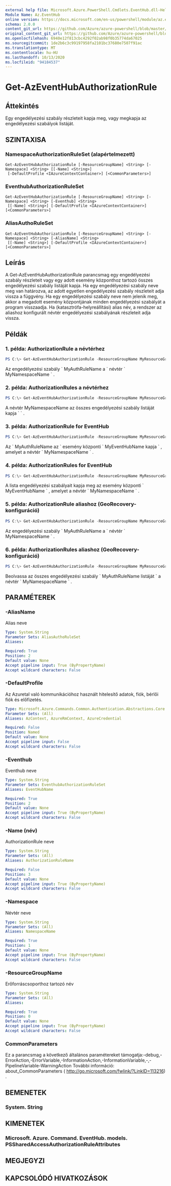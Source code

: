 ```yaml
---
external help file: Microsoft.Azure.PowerShell.Cmdlets.EventHub.dll-Help.xml
Module Name: Az.EventHub
online version: https://docs.microsoft.com/en-us/powershell/module/az.eventhub/get-azeventhubauthorizationrule
schema: 2.0.0
content_git_url: https://github.com/Azure/azure-powershell/blob/master/src/EventHub/EventHub/help/Get-AzEventHubAuthorizationRule.md
original_content_git_url: https://github.com/Azure/azure-powershell/blob/master/src/EventHub/EventHub/help/Get-AzEventHubAuthorizationRule.md
ms.openlocfilehash: 6940e12f813cbc4292f02ab98f0b35774da67025
ms.sourcegitcommit: 1de2b6c3c99197958fa2101bc37680e7507f91ac
ms.translationtype: MT
ms.contentlocale: hu-HU
ms.lasthandoff: 10/13/2020
ms.locfileid: "94184537"
---
```

# Get-AzEventHubAuthorizationRule

## Áttekintés
Egy engedélyezési szabály részleteit kapja meg, vagy megkapja az engedélyezési szabályok listáját.

## SZINTAXISA

### NamespaceAuthorizationRuleSet (alapértelmezett)
```
Get-AzEventHubAuthorizationRule [-ResourceGroupName] <String> [-Namespace] <String> [[-Name] <String>]
 [-DefaultProfile <IAzureContextContainer>] [<CommonParameters>]
```

### EventhubAuthorizationRuleSet
```
Get-AzEventHubAuthorizationRule [-ResourceGroupName] <String> [-Namespace] <String> [-Eventhub] <String>
 [[-Name] <String>] [-DefaultProfile <IAzureContextContainer>] [<CommonParameters>]
```

### AliasAuthoRuleSet
```
Get-AzEventHubAuthorizationRule [-ResourceGroupName] <String> [-Namespace] <String> [-AliasName] <String>
 [[-Name] <String>] [-DefaultProfile <IAzureContextContainer>] [<CommonParameters>]
```

## Leírás
A Get-AzEventHubAuthorizationRule parancsmag egy engedélyezési szabály részleteit vagy egy adott esemény központhoz tartozó összes engedélyezési szabály listáját kapja.
Ha egy engedélyezési szabály neve meg van határozva, az adott egyetlen engedélyezési szabály részleteit adja vissza a függvény.
Ha egy engedélyezési szabály neve nem jelenik meg, akkor a megadott esemény központjának minden engedélyezési szabályát a program visszaadja.
Ha (katasztrófa-helyreállítási) alias név, a rendszer az aliashoz konfigurált névtér engedélyezési szabályának részleteit adja vissza.

## Példák

### 1. példa: AuthorizationRule a névtérhez
```powershell
PS C:\> Get-AzEventHubAuthorizationRule -ResourceGroupName MyResourceGroupName -NamespaceName MyNamespaceName -Name MyAuthRuleName
```

Az engedélyezési szabály \` MyAuthRuleName a \` névtér \` MyNamespaceName \` .

### 2. példa: AuthorizationRules a névtérhez
```powershell
PS C:\> Get-AzEventHubAuthorizationRule -ResourceGroupName MyResourceGroupName -NamespaceName MyNamespaceName -EventHubName MyEventHubName
```

A névtér MyNamespaceName az összes engedélyezési szabály listáját kapja \` \` .

### 3. példa: AuthorizationRule for EventHub
```powershell
PS C:\> Get-AzEventHubAuthorizationRule -ResourceGroupName MyResourceGroupName -NamespaceName MyNamespaceName -EventHubName MyEventHubName -Name MyAuthRuleName
```

Az \` MyAuthRuleName az \` esemény központi \` MyEventHubName kapja \` , amelyet a névtér \` MyNamespaceName \` .

### 4. példa: AuthorizationRules for EventHub
```powershell
PS C:\> Get-AzEventHubAuthorizationRule -ResourceGroupName MyResourceGroupName -NamespaceName MyNamespaceName -EventHubName MyEventHubName
```

A lista engedélyezési szabályait kapja meg az esemény központi \` MyEventHubName \` , amelyet a névtér \` MyNamespaceName \` .

### 5. példa: AuthorizationRule aliashoz (GeoRecovery-konfiguráció)
```powershell
PS C:\> Get-AzEventHubAuthorizationRule -ResourceGroupName MyResourceGroupName -NamespaceName MyNamespaceName -AliasName MyAliasNameName -Name MyAuthRuleName
```

Az engedélyezési szabály \` MyAuthRuleName a \` névtér \` MyNamespaceName \` .

### 6. példa: AuthorizationRules aliashoz (GeoRecovery-konfiguráció)
```powershell
PS C:\> Get-AzEventHubAuthorizationRule -ResourceGroupName MyResourceGroupName -NamespaceName MyNamespaceName -AliasName MyAliasNameName
```

Beolvassa az összes engedélyezési szabály \` MyAuthRuleName listáját \` a névtér \` MyNamespaceName \` .

## PARAMÉTEREK

### -AliasName
Alias neve

```yaml
Type: System.String
Parameter Sets: AliasAuthoRuleSet
Aliases:

Required: True
Position: 2
Default value: None
Accept pipeline input: True (ByPropertyName)
Accept wildcard characters: False
```

### -DefaultProfile
Az Azuretal való kommunikációhoz használt hitelesítő adatok, fiók, bérlői fiók és előfizetés.

```yaml
Type: Microsoft.Azure.Commands.Common.Authentication.Abstractions.Core.IAzureContextContainer
Parameter Sets: (All)
Aliases: AzContext, AzureRmContext, AzureCredential

Required: False
Position: Named
Default value: None
Accept pipeline input: False
Accept wildcard characters: False
```

### -Eventhub
Eventhub neve

```yaml
Type: System.String
Parameter Sets: EventhubAuthorizationRuleSet
Aliases: EventHubName

Required: True
Position: 2
Default value: None
Accept pipeline input: True (ByPropertyName)
Accept wildcard characters: False
```

### -Name (név)
AuthorizationRule neve

```yaml
Type: System.String
Parameter Sets: (All)
Aliases: AuthorizationRuleName

Required: False
Position: 3
Default value: None
Accept pipeline input: True (ByPropertyName)
Accept wildcard characters: False
```

### -Namespace
Névtér neve

```yaml
Type: System.String
Parameter Sets: (All)
Aliases: NamespaceName

Required: True
Position: 1
Default value: None
Accept pipeline input: True (ByPropertyName)
Accept wildcard characters: False
```

### -ResourceGroupName
Erőforráscsoporthoz tartozó név

```yaml
Type: System.String
Parameter Sets: (All)
Aliases:

Required: True
Position: 0
Default value: None
Accept pipeline input: True (ByPropertyName)
Accept wildcard characters: False
```

### CommonParameters
Ez a parancsmag a következő általános paramétereket támogatja:-debug,-ErrorAction,-ErrorVariable,-InformationAction,-InformationVariable,-,-PipelineVariable-WarningAction További információ: about_CommonParameters ( http://go.microsoft.com/fwlink/?LinkID=113216) .

## BEMENETEK

### System. String

## KIMENETEK

### Microsoft. Azure. Command. EventHub. models. PSSharedAccessAuthorizationRuleAttributes

## MEGJEGYZI

## KAPCSOLÓDÓ HIVATKOZÁSOK
